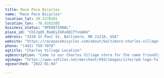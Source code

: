 ```yaml
---
title: Race Pace Bicycles
name: "Race Pace Bicycles"
location_lat: 39.3276101
location_lon: -76.6163205
business_status: "OPERATIONAL"
place_id: "ChIJqQ5_ReAEyIkRx881TfvUAKU"
address: "3220 St Paul St, Baltimore, MD 21218, USA"
website: "https://racepacebicycles.com/about/baltimore-charles-village-pg613.htm"
phone: "(443) 759-7078"
ogtitle: "Charles Village Location"
ogdescription: "Come to our Charles Village store for the same friendly, knowledgeable service as you've come to know in our other Race Pace Bicycles!"
ogimage: "https://www.sefiles.net/merchant/993/images/site/rpb-logo-full.svg"
ogsearched: "2022-01-04"

---
```

